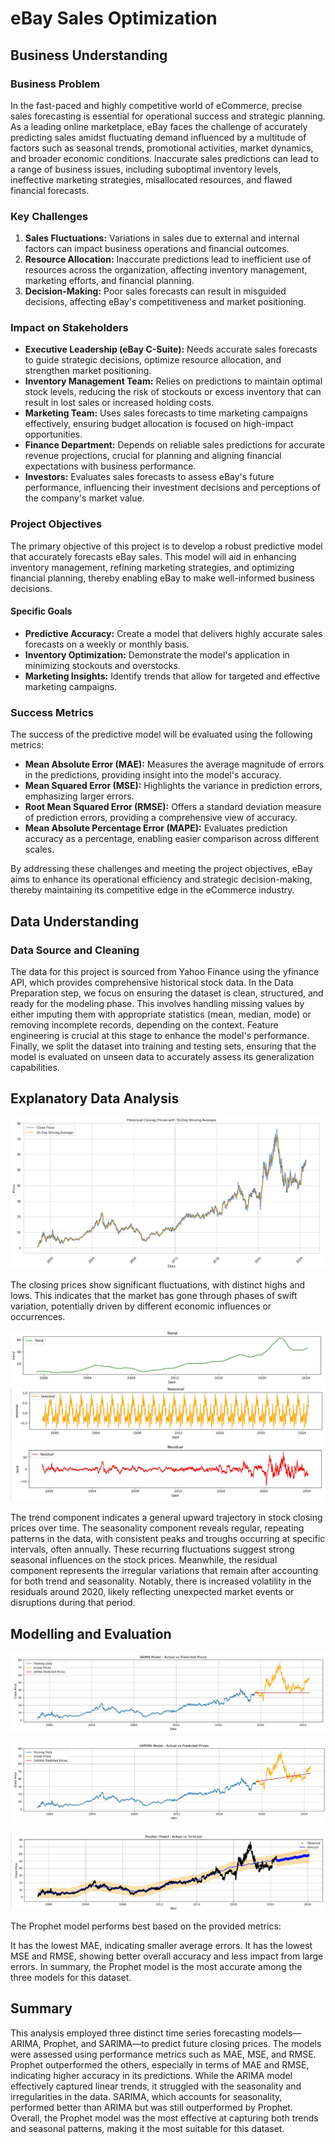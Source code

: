 #                      eBay Sales Optimization

## Business Understanding

### Business Problem

In the fast-paced and highly competitive world of eCommerce, precise sales forecasting is essential for operational success and strategic planning. As a leading online marketplace, eBay faces the challenge of accurately predicting sales amidst fluctuating demand influenced by a multitude of factors such as seasonal trends, promotional activities, market dynamics, and broader economic conditions. Inaccurate sales predictions can lead to a range of business issues, including suboptimal inventory levels, ineffective marketing strategies, misallocated resources, and flawed financial forecasts.

### Key Challenges

1. **Sales Fluctuations:** Variations in sales due to external and internal factors can impact business operations and financial outcomes.
2. **Resource Allocation:** Inaccurate predictions lead to inefficient use of resources across the organization, affecting inventory management, marketing efforts, and financial planning.
3. **Decision-Making:** Poor sales forecasts can result in misguided decisions, affecting eBay's competitiveness and market positioning.

### Impact on Stakeholders

- **Executive Leadership (eBay C-Suite):** Needs accurate sales forecasts to guide strategic decisions, optimize resource allocation, and strengthen market positioning.
- **Inventory Management Team:** Relies on predictions to maintain optimal stock levels, reducing the risk of stockouts or excess inventory that can result in lost sales or increased holding costs.
- **Marketing Team:** Uses sales forecasts to time marketing campaigns effectively, ensuring budget allocation is focused on high-impact opportunities.
- **Finance Department:** Depends on reliable sales predictions for accurate revenue projections, crucial for planning and aligning financial expectations with business performance.
- **Investors:** Evaluates sales forecasts to assess eBay's future performance, influencing their investment decisions and perceptions of the company's market value.

### Project Objectives

The primary objective of this project is to develop a robust predictive model that accurately forecasts eBay sales. This model will aid in enhancing inventory management, refining marketing strategies, and optimizing financial planning, thereby enabling eBay to make well-informed business decisions.

#### Specific Goals

- **Predictive Accuracy:** Create a model that delivers highly accurate sales forecasts on a weekly or monthly basis.
- **Inventory Optimization:** Demonstrate the model's application in minimizing stockouts and overstocks.
- **Marketing Insights:** Identify trends that allow for targeted and effective marketing campaigns.

### Success Metrics

The success of the predictive model will be evaluated using the following metrics:

- **Mean Absolute Error (MAE):** Measures the average magnitude of errors in the predictions, providing insight into the model's accuracy.
- **Mean Squared Error (MSE):** Highlights the variance in prediction errors, emphasizing larger errors.
- **Root Mean Squared Error (RMSE):** Offers a standard deviation measure of prediction errors, providing a comprehensive view of accuracy.
- **Mean Absolute Percentage Error (MAPE):** Evaluates prediction accuracy as a percentage, enabling easier comparison across different scales.

By addressing these challenges and meeting the project objectives, eBay aims to enhance its operational efficiency and strategic decision-making, thereby maintaining its competitive edge in the eCommerce industry.

## Data Understanding
### Data Source and Cleaning
The data for this project is sourced from Yahoo Finance using the yfinance API, which provides comprehensive historical stock data.
In the Data Preparation step, we focus on ensuring the dataset is clean, structured, and ready for the modeling phase. This involves handling missing values by either imputing them with appropriate statistics (mean, median, mode) or removing incomplete records, depending on the context. Feature engineering is crucial at this stage to enhance the model's performance. Finally, we split the dataset into training and testing sets, ensuring that the model is evaluated on unseen data to accurately assess its generalization capabilities.

## Explanatory Data Analysis
![alt text](image/historical_moving_average.JPG)

The closing prices show significant fluctuations, with distinct highs and lows. This indicates that the market has gone through phases of swift variation, potentially driven by different economic influences or occurrences.

![alt text](image/trend.JPG)
![alt text](image/seasonal.JPG)
![alt text](image/residual.JPG)

The trend component indicates a general upward trajectory in stock closing prices over time. The seasonality component reveals regular, repeating patterns in the data, with consistent peaks and troughs occurring at specific intervals, often annually. These recurring fluctuations suggest strong seasonal influences on the stock prices. Meanwhile, the residual component represents the irregular variations that remain after accounting for both trend and seasonality. Notably, there is increased volatility in the residuals around 2020, likely reflecting unexpected market events or disruptions during that period.

## Modelling and Evaluation

![alt text](image/arima_actual_prices.JPG)

![alt text](image/sarima_model.JPG)

![alt text](image/prophet_model.JPG)

The Prophet model performs best based on the provided metrics:

It has the lowest MAE, indicating smaller average errors. It has the lowest MSE and RMSE, showing better overall accuracy and less impact from large errors. In summary, the Prophet model is the most accurate among the three models for this dataset.

## Summary
This analysis employed three distinct time series forecasting models—ARIMA, Prophet, and SARIMA—to predict future closing prices. The models were assessed using performance metrics such as MAE, MSE, and RMSE. Prophet outperformed the others, especially in terms of MAE and RMSE, indicating higher accuracy in its predictions. While the ARIMA model effectively captured linear trends, it struggled with the seasonality and irregularities in the data. SARIMA, which accounts for seasonality, performed better than ARIMA but was still outperformed by Prophet. Overall, the Prophet model was the most effective at capturing both trends and seasonal patterns, making it the most suitable for this dataset.



































